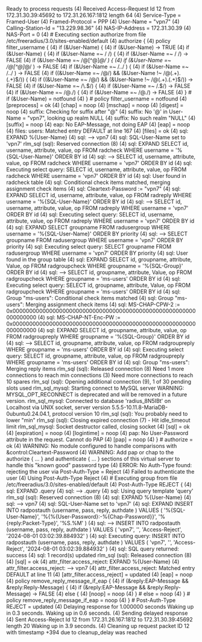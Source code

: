 Ready to process requests
(4) Received Access-Request Id 12 from 172.31.30.39:45692 to 172.31.26.167:1812 length 64
(4)   Service-Type = Framed-User
(4)   Framed-Protocol = PPP
(4)   User-Name = "vpn7"
(4)   Calling-Station-Id = "13.229.98.36"
(4)   NAS-IP-Address = 172.31.30.39
(4)   NAS-Port = 0
(4) # Executing section authorize from file /etc/freeradius/3.0/sites-enabled/default
(4)   authorize {
(4)     policy filter_username {
(4)       if (&User-Name) {
(4)       if (&User-Name)  -> TRUE
(4)       if (&User-Name)  {
(4)         if (&User-Name =~ / /) {
(4)         if (&User-Name =~ / /)  -> FALSE
(4)         if (&User-Name =~ /@[^@]*@/ ) {
(4)         if (&User-Name =~ /@[^@]*@/ )  -> FALSE
(4)         if (&User-Name =~ /\.\./ ) {
(4)         if (&User-Name =~ /\.\./ )  -> FALSE
(4)         if ((&User-Name =~ /@/) && (&User-Name !~ /@(.+)\.(.+)$/))  {
(4)         if ((&User-Name =~ /@/) && (&User-Name !~ /@(.+)\.(.+)$/))   -> FALSE
(4)         if (&User-Name =~ /\.$/)  {
(4)         if (&User-Name =~ /\.$/)   -> FALSE
(4)         if (&User-Name =~ /@\./)  {
(4)         if (&User-Name =~ /@\./)   -> FALSE
(4)       } # if (&User-Name)  = notfound
(4)     } # policy filter_username = notfound
(4)     [preprocess] = ok
(4)     [chap] = noop
(4)     [mschap] = noop
(4)     [digest] = noop
(4) suffix: Checking for suffix after "@"
(4) suffix: No '@' in User-Name = "vpn7", looking up realm NULL
(4) suffix: No such realm "NULL"
(4)     [suffix] = noop
(4) eap: No EAP-Message, not doing EAP
(4)     [eap] = noop
(4) files: users: Matched entry DEFAULT at line 167
(4)     [files] = ok
(4) sql: EXPAND %{User-Name}
(4) sql:    --> vpn7
(4) sql: SQL-User-Name set to 'vpn7'
rlm_sql (sql): Reserved connection (8)
(4) sql: EXPAND SELECT id, username, attribute, value, op FROM radcheck WHERE username = '%{SQL-User-Name}' ORDER BY id
(4) sql:    --> SELECT id, username, attribute, value, op FROM radcheck WHERE username = 'vpn7' ORDER BY id
(4) sql: Executing select query: SELECT id, username, attribute, value, op FROM radcheck WHERE username = 'vpn7' ORDER BY id
(4) sql: User found in radcheck table
(4) sql: Conditional check items matched, merging assignment check items
(4) sql:   Cleartext-Password := "vpn7"
(4) sql: EXPAND SELECT id, username, attribute, value, op FROM radreply WHERE username = '%{SQL-User-Name}' ORDER BY id
(4) sql:    --> SELECT id, username, attribute, value, op FROM radreply WHERE username = 'vpn7' ORDER BY id
(4) sql: Executing select query: SELECT id, username, attribute, value, op FROM radreply WHERE username = 'vpn7' ORDER BY id
(4) sql: EXPAND SELECT groupname FROM radusergroup WHERE username = '%{SQL-User-Name}' ORDER BY priority
(4) sql:    --> SELECT groupname FROM radusergroup WHERE username = 'vpn7' ORDER BY priority
(4) sql: Executing select query: SELECT groupname FROM radusergroup WHERE username = 'vpn7' ORDER BY priority
(4) sql: User found in the group table
(4) sql: EXPAND SELECT id, groupname, attribute, Value, op FROM radgroupcheck WHERE groupname = '%{SQL-Group}' ORDER BY id
(4) sql:    --> SELECT id, groupname, attribute, Value, op FROM radgroupcheck WHERE groupname = 'ms-users' ORDER BY id
(4) sql: Executing select query: SELECT id, groupname, attribute, Value, op FROM radgroupcheck WHERE groupname = 'ms-users' ORDER BY id
(4) sql: Group "ms-users": Conditional check items matched
(4) sql: Group "ms-users": Merging assignment check items
(4) sql:   MS-CHAP-CPW-2 := 0x0000000000000000000000000000000000000000000000000000000000000000
(4) sql:   MS-CHAP-NT-Enc-PW := 0x0000000000000000000000000000000000000000000000000000000000000000
(4) sql: EXPAND SELECT id, groupname, attribute, value, op FROM radgroupreply WHERE groupname = '%{SQL-Group}' ORDER BY id
(4) sql:    --> SELECT id, groupname, attribute, value, op FROM radgroupreply WHERE groupname = 'ms-users' ORDER BY id
(4) sql: Executing select query: SELECT id, groupname, attribute, value, op FROM radgroupreply WHERE groupname = 'ms-users' ORDER BY id
(4) sql: Group "ms-users": Merging reply items
rlm_sql (sql): Released connection (8)
Need 1 more connections to reach min connections (3)
Need more connections to reach 10 spares
rlm_sql (sql): Opening additional connection (9), 1 of 30 pending slots used
rlm_sql_mysql: Starting connect to MySQL server
WARNING: MYSQL_OPT_RECONNECT is deprecated and will be removed in a future version.
rlm_sql_mysql: Connected to database 'radius_8N5IBt' on Localhost via UNIX socket, server version 5.5.5-10.11.8-MariaDB-0ubuntu0.24.04.1, protocol version 10
rlm_sql (sql): You probably need to lower "min"
rlm_sql (sql): Closing expired connection (7) - Hit idle_timeout limit
rlm_sql_mysql: Socket destructor called, closing socket
(4)     [sql] = ok
(4)     [expiration] = noop
(4)     [logintime] = noop
(4) pap: No User-Password attribute in the request.  Cannot do PAP
(4)     [pap] = noop
(4)   } # authorize = ok
(4) WARNING: No module configured to handle comparisons with &control:Cleartext-Password
(4) WARNING: Add pap or chap to the authorize { ... } and authenticate { ... } sections of this virtual server to handle this "known good" password type
(4) ERROR: No Auth-Type found: rejecting the user via Post-Auth-Type = Reject
(4) Failed to authenticate the user
(4) Using Post-Auth-Type Reject
(4) # Executing group from file /etc/freeradius/3.0/sites-enabled/default
(4)   Post-Auth-Type REJECT {
(4) sql: EXPAND .query
(4) sql:    --> .query
(4) sql: Using query template 'query'
rlm_sql (sql): Reserved connection (8)
(4) sql: EXPAND %{User-Name}
(4) sql:    --> vpn7
(4) sql: SQL-User-Name set to 'vpn7'
(4) sql: EXPAND INSERT INTO radpostauth (username, pass, reply, authdate ) VALUES ( '%{SQL-User-Name}', '%{%{User-Password}:-%{Chap-Password}}', '%{reply:Packet-Type}', '%S.%M' )
(4) sql:    --> INSERT INTO radpostauth (username, pass, reply, authdate ) VALUES ( 'vpn7', '', 'Access-Reject', '2024-08-01 03:02:39.884932' )
(4) sql: Executing query: INSERT INTO radpostauth (username, pass, reply, authdate ) VALUES ( 'vpn7', '', 'Access-Reject', '2024-08-01 03:02:39.884932' )
(4) sql: SQL query returned: success
(4) sql: 1 record(s) updated
rlm_sql (sql): Released connection (8)
(4)     [sql] = ok
(4) attr_filter.access_reject: EXPAND %{User-Name}
(4) attr_filter.access_reject:    --> vpn7
(4) attr_filter.access_reject: Matched entry DEFAULT at line 11
(4)     [attr_filter.access_reject] = updated
(4)     [eap] = noop
(4)     policy remove_reply_message_if_eap {
(4)       if (&reply:EAP-Message && &reply:Reply-Message) {
(4)       if (&reply:EAP-Message && &reply:Reply-Message)  -> FALSE
(4)       else {
(4)         [noop] = noop
(4)       } # else = noop
(4)     } # policy remove_reply_message_if_eap = noop
(4)   } # Post-Auth-Type REJECT = updated
(4) Delaying response for 1.000000 seconds
Waking up in 0.3 seconds.
Waking up in 0.6 seconds.
(4) Sending delayed response
(4) Sent Access-Reject Id 12 from 172.31.26.167:1812 to 172.31.30.39:45692 length 20
Waking up in 3.9 seconds.
(4) Cleaning up request packet ID 12 with timestamp +394 due to cleanup_delay was reached